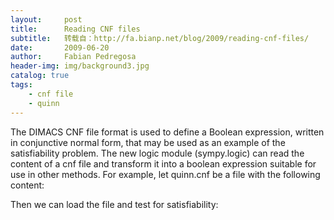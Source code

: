 ```yaml
---
layout:     post
title:      Reading CNF files
subtitle:   转载自：http://fa.bianp.net/blog/2009/reading-cnf-files/
date:       2009-06-20
author:     Fabian Pedregosa
header-img: img/background3.jpg
catalog: true
tags:
    - cnf file
    - quinn
---
```


The DIMACS CNF file format is used to define a Boolean expression,
written in conjunctive normal form, that may be used as an example of
the satisfiability problem. The new logic module (sympy.logic) can read
the content of a cnf file and transform it into a boolean expression
suitable for use in other methods. For example, let quinn.cnf be a file
with the following content:

Then we can load the file and test for satisfiability:

